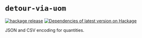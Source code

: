 # `detour-via-uom`

[![hackage release](https://img.shields.io/hackage/v/detour-via-uom.svg?label=hackage)](http://hackage.haskell.org/package/detour-via-uom)
[![Dependencies of latest version on Hackage](https://img.shields.io/hackage-deps/v/detour-via-uom.svg)](https://hackage.haskell.org/package/detour-via-uom)

JSON and CSV encoding for quantities.
